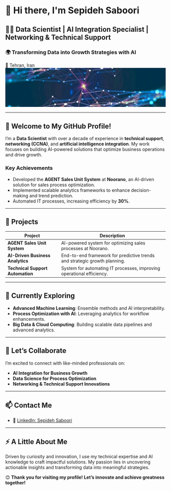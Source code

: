 # 👋 Hi there, I'm Sepideh Saboori  

## 👨‍💻 Data Scientist | AI Integration Specialist | Networking & Technical Support  
### 🌍 Transforming Data into Growth Strategies with AI  
📍 Tehran, Iran  
![Banner](6028123622733891493.jpg)

---

## 🚀 Welcome to My GitHub Profile!  

I’m a **Data Scientist** with over a decade of experience in **technical support**, **networking (CCNA)**, and **artificial intelligence integration**. My work focuses on building AI-powered solutions that optimize business operations and drive growth.  

### **Key Achievements**  
- Developed the **AGENT Sales Unit System** at **Noorano**, an AI-driven solution for sales process optimization.  
- Implemented scalable analytics frameworks to enhance decision-making and trend prediction.  
- Automated IT processes, increasing efficiency by **30%**.  

---

## 🔭 Projects  

| **Project**                  | **Description**                                                                 |  
|------------------------------|-------------------------------------------------------------------------------|  
| **AGENT Sales Unit System**  | AI-powered system for optimizing sales processes at Noorano.                  |  
| **AI-Driven Business Analytics** | End-to-end framework for predictive trends and strategic growth planning.       |  
| **Technical Support Automation** | System for automating IT processes, improving operational efficiency.            |  

---

## 🌱 Currently Exploring  

- **Advanced Machine Learning**: Ensemble methods and AI interpretability.  
- **Process Optimization with AI**: Leveraging analytics for workflow enhancements.  
- **Big Data & Cloud Computing**: Building scalable data pipelines and advanced analytics.  

---

## 💬 Let’s Collaborate  

I’m excited to connect with like-minded professionals on:  
- **AI Integration for Business Growth**  
- **Data Science for Process Optimization**  
- **Networking & Technical Support Innovations**  

---

## 📫 Contact Me  

- 💼 [LinkedIn: Sepideh Saboori](https://www.linkedin.com/in/sepideh-saboori-ba43b789/)

---

## ⚡ A Little About Me  

Driven by curiosity and innovation, I use my technical expertise and AI knowledge to craft impactful solutions. My passion lies in uncovering actionable insights and transforming data into meaningful strategies.  

😊 **Thank you for visiting my profile! Let’s innovate and achieve greatness together!**  
